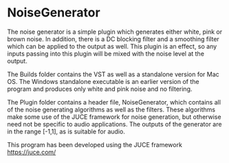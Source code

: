 # NoiseGenerator
The noise generator is a simple plugin which generates either white, pink or brown noise. In addition, there is a DC blocking filter and a smoothing filter which can be applied to the output as well. This plugin is an effect, so any inputs passing into this plugin will be mixed with the noise level at the output.

The Builds folder contains the VST as well as a standalone version for Mac OS. The Windows standalone executable is an earlier version of the program and produces only white and pink noise and no filtering.

The Plugin folder contains a header file, NoiseGenerator, which contains all of the noise generating algorithms as well as the filters. These algorithms make some use of the JUCE framework for noise generation, but otherwise need not be specific to audio applications. The outputs of the generator are in the range [-1,1], as is suitable for audio.

This program has been developed using the JUCE framework https://juce.com/
